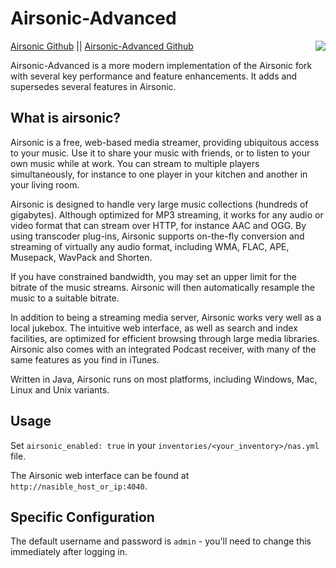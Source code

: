 # Airsonic-Advanced

<img align="right" src="https://airsonic.github.io/img/logo.png">

[Airsonic Github](https://github.com/airsonic/airsonic) || [Airsonic-Advanced Github](https://github.com/airsonic-advanced/airsonic-advanced)

Airsonic-Advanced is a more modern implementation of the Airsonic fork with several key performance and feature enhancements. It adds and supersedes several features in Airsonic.

## What is airsonic?

Airsonic is a free, web-based media streamer, providing ubiquitous access to your music. Use it to share your music with friends, or to listen to your own music while at work. You can stream to multiple players simultaneously, for instance to one player in your kitchen and another in your living room.

Airsonic is designed to handle very large music collections (hundreds of gigabytes). Although optimized for MP3 streaming, it works for any audio or video format that can stream over HTTP, for instance AAC and OGG. By using transcoder plug-ins, Airsonic supports on-the-fly conversion and streaming of virtually any audio format, including WMA, FLAC, APE, Musepack, WavPack and Shorten.

If you have constrained bandwidth, you may set an upper limit for the bitrate of the music streams. Airsonic will then automatically resample the music to a suitable bitrate.

In addition to being a streaming media server, Airsonic works very well as a local jukebox. The intuitive web interface, as well as search and index facilities, are optimized for efficient browsing through large media libraries. Airsonic also comes with an integrated Podcast receiver, with many of the same features as you find in iTunes.

Written in Java, Airsonic runs on most platforms, including Windows, Mac, Linux and Unix variants.

## Usage

Set `airsonic_enabled: true` in your `inventories/<your_inventory>/nas.yml` file.

The Airsonic web interface can be found at `http://nasible_host_or_ip:4040`.

## Specific Configuration

The default username and password is `admin` - you'll need to change this immediately after logging in.
